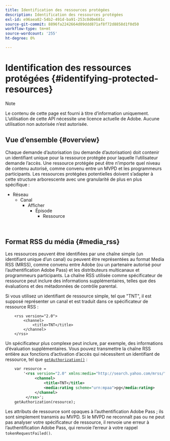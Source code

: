 ```yaml
---
title: Identification des ressources protégées
description: Identification des ressources protégées
exl-id: e96aea02-54b2-491d-ba91-253c0d0e681c
source-git-commit: 8896fa2242664d09ddd871af8f72d8858d1f0d50
workflow-type: tm+mt
source-wordcount: '255'
ht-degree: 0%

---
```


# Identification des ressources protégées {#identifying-protected-resources}

>[!NOTE]
>
>Le contenu de cette page est fourni à titre d’information uniquement. L’utilisation de cette API nécessite une licence actuelle de Adobe. Aucune utilisation non autorisée n’est autorisée.

## Vue d’ensemble {#overview}

Chaque demande d’autorisation (ou demande d’autorisation) doit contenir un identifiant unique pour la ressource protégée pour laquelle l’utilisateur demande l’accès. Une ressource protégée peut être n’importe quel niveau de contenu autorisé, comme convenu entre un MVPD et les programmeurs participants. Les ressources protégées potentielles doivent s’adapter à cette structure arborescente avec une granularité de plus en plus spécifique :

- Réseau
   - Canal
      - Afficher
         - Épisode
            - Ressource

</br>

## Format RSS du média {#media_rss}

Les ressources peuvent être identifiées par une chaîne simple (un identifiant unique d’un canal) ou peuvent être représentées au format Media RSS (MRSS), comme convenu entre Adobe (ou un partenaire autorisé pour l’authentification Adobe Pass) et les distributeurs multicanaux et programmeurs participants. La chaîne RSS utilisée comme spécificateur de ressource peut inclure des informations supplémentaires, telles que des évaluations et des métadonnées de contrôle parental.


Si vous utilisez un identifiant de ressource simple, tel que &quot;TNT&quot;, il est supposé représenter un canal et est traduit dans ce spécificateur de ressource RSS :

```RSS
    <rss version="2.0"> 
        <channel>
            <title>TNT</title>
        </channel>
    </rss>
```


Un spécificateur plus complexe peut inclure, par exemple, des informations d’évaluation supplémentaires. Vous pouvez transmettre la chaîne RSS entière aux fonctions d’activation d’accès qui nécessitent un identifiant de ressource, tel que [`getAuthorization()`](/help/authentication/rest-api-reference.md) :

```rss
    var resource = 
        '<rss version="2.0" xmlns:media="http://search.yahoo.com/mrss/"> 
             <channel>
                 <title>TNT</title>
                 <media:rating scheme="urn:mpaa">pg</media:rating>
             </channel>
         </rss>'; 
    getAuthorization(resource);
```

Les attributs de ressource sont opaques à l’authentification Adobe Pass ; ils sont simplement transmis au MVPD. Si le MVPD ne reconnaît pas ou ne peut pas analyser votre spécificateur de ressource, il renvoie une erreur à l’authentification Adobe Pass, qui renvoie l’erreur à votre rappel `tokenRequestFailed()`.

<!--
## Related Information {#related}

-  User Metadata
-  Preflight Authorization
-->
